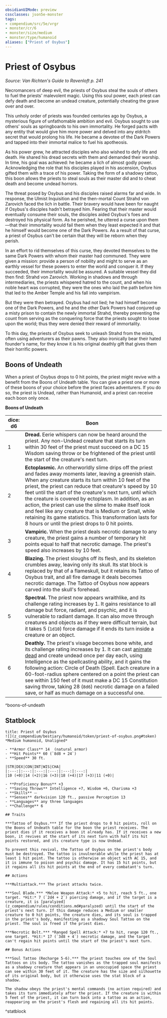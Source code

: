 ```yaml
---
obsidianUIMode: preview
cssclasses: json5e-monster
tags:
- compendium/src/5e/vrgr
- monster/cr/6
- monster/size/medium
- monster/type/humanoid
aliases: ["Priest of Osybus"]
---
```

# Priest of Osybus
*Source: Van Richten's Guide to Ravenloft p. 241*  

Necromancers of deep evil, the priests of Osybus steal the souls of others to fuel the priests' malevolent magic. Using this soul power, each priest can defy death and become an undead creature, potentially cheating the grave over and over.

This unholy order of priests was founded centuries ago by Osybus, a mysterious figure of unfathomable ambition and evil. Osybus sought to use others' souls as springboards to his own immortality. He forged pacts with any entity that would give him more power and delved into any eldritch secret that would prolong his life. He became a devotee of the Dark Powers and tapped into their immortal malice to fuel his apotheosis.

As his power grew, he attracted disciples who also wished to defy life and death. He shared his dread secrets with them and demanded their worship. In time, his goal was achieved: he became a lich of almost godly power. Acknowledging the role that his disciples played in his ascension, Osybus gifted them with a trace of his power. Taking the form of a shadowy tattoo, this boon allows the priests to steal souls as their master did and to cheat death and become undead horrors.

The threat posed by Osybus and his disciples raised alarms far and wide. In response, the Ulmist Inquisition and the then-mortal Count Strahd von Zarovich faced the lich in battle. Their bravery would have been for naught if Osybus's disciples hadn't betrayed him. Fearing that their master would eventually consume their souls, the disciples aided Osybus's foes and destroyed his physical form. As he perished, he uttered a curse upon them—that their immortality would fail them when they least expected it and that he himself would become one of the Dark Powers. As a result of that curse, a priest of Osybus can't be certain that they will be reborn when they perish.

In an effort to rid themselves of this curse, they devoted themselves to the same Dark Powers with whom their master had communed. They were given a mission: provide a person of nobility and might to serve as an earthly vessel for these powers to enter the world and conquer it. If they succeeded, their immortality would be assured. A suitable vessel they did then find: Strahd von Zarovich. Working in shadows and through intermediaries, the priests whispered hatred to the count, and when his noble heart was corrupted, they were the ones who laid the path before him that led to the Amber Temple and his fall into vampirism.

But they were then betrayed. Osybus had not lied; he had himself become one of the Dark Powers, and he and the other Dark Powers had conjured up a misty prison to contain the newly immortal Strahd, thereby preventing the count from serving as the conquering force that the priests sought to loose upon the world; thus they were denied their reward of immortality.

To this day, the priests of Osybus seek to unleash Strahd from the mists, often using adventurers as their pawns. They also ironically bear their hated founder's name, for they know it is his original deathly gift that gives them their horrific powers.

## Boons of Undeath

When a priest of Osybus drops to 0 hit points, the priest might revive with a benefit from the Boons of Undeath table. You can give a priest one or more of these boons of your choice before the priest faces adventurers. If you do so, the priest is Undead, rather than Humanoid, and a priest can receive each boon only once.

**Boons of Undeath**

| dice: d6 | Boon |
|----------|------|
| 1 | **Dread.** Eerie whispers can now be heard around the priest. Any non-Undead creature that starts its turn within 30 feet of the priest must succeed on a DC 15 Wisdom saving throw or be frightened of the priest until the start of the creature's next turn. |
| 2 | **Ectoplasmic.** An otherworldly slime drips off the priest and fades away moments later, leaving a greenish stain. When any creature starts its turn within 10 feet of the priest, the priest can reduce that creature's speed by 10 feet until the start of the creature's next turn, until which the creature is covered by ectoplasm. In addition, as an action, the priest can use the slime to make itself look and feel like any creature that is Medium or Small, while retaining its game statistics. This transformation lasts for 8 hours or until the priest drops to 0 hit points. |
| 3 | **Vampiric.** When the priest deals necrotic damage to any creature, the priest gains a number of temporary hit points equal to half that necrotic damage. The priest's speed also increases by 10 feet. |
| 4 | **Blazing.** The priest sloughs off its flesh, and its skeleton crumbles away, leaving only its skull. Its stat block is replaced by that of a flameskull, but it retains its Tattoo of Osybus trait, and all fire damage it deals becomes necrotic damage. The Tattoo of Osybus now appears carved into the skull's forehead. |
| 5 | **Spectral.** The priest now appears wraithlike, and its challenge rating increases by 1. It gains resistance to all damage but force, radiant, and psychic, and it is vulnerable to radiant damage. It can also move through creatures and objects as if they were difficult terrain, but it takes 5 (`1d10`) force damage if it ends its turn inside a creature or an object. |
| 6 | **Deathly.** The priest's visage becomes bone white, and its challenge rating increases by 1. It can cast [animate dead](z_compendium/spells/animate-dead.md) and create undead once per day each, using Intelligence as the spellcasting ability, and it gains the following action: Circle of Death (Spell. Each creature in a 60-foot-radius sphere centered on a point the priest can see within 150 feet of it must make a DC 15 Constitution saving throw, taking 28 (`8d6`) necrotic damage on a failed save, or half as much damage on a successful one. |
^boons-of-undeath

## Statblock

```ad-statblock
title: Priest of Osybus
![](z_compendium/bestiary/humanoid/token/priest-of-osybus.png#token)
*Medium humanoid, Unaligned*

- **Armor Class** 14  (natural armor)
- **Hit Points** 60 (`8d8 + 24`)
- **Speed** 30 ft.

|STR|DEX|CON|INT|WIS|CHA|
|:---:|:---:|:---:|:---:|:---:|:---:|
|10 (+0)|14 (+2)|16 (+3)|18 (+4)|17 (+3)|11 (+0)|

- **Proficiency Bonus** +3
- **Saving Throws** Intelligence +7, Wisdom +6, Charisma +3
- **Skills** ⏤
- **Senses** darkvision 120 ft., passive Perception 13
- **Languages** any three languages
- **Challenge** 6

## Traits

***Tattoo of Osybus.*** If the priest drops to 0 hit points, roll on the Boons of Undeath table for the boon the priest receives. The priest dies if it receives a boon it already has. If it receives a new boon, it revives at the start of its next turn with half its hit points restored, and its creature type is now Undead.

To prevent this revival, the Tattoo of Osybus on the priest's body must be destroyed. The tattoo is invulnerable while the priest has at least 1 hit point. The tattoo is otherwise an object with AC 15, and it is immune to poison and psychic damage. It has 15 hit points, but it regains all its hit points at the end of every combatant's turn.

## Actions

***Multiattack.*** The priest attacks twice.

***Soul Blade.*** *Melee Weapon Attack:* +5 to hit, reach 5 ft., one target. *Hit:* 7 (`2d4 + 2`) piercing damage, and if the target is a creature, it is [paralyzed](z_compendium/rules/conditions.md#paralyzed) until the start of the priest's next turn. If this damage reduces a Medium or smaller creature to 0 hit points, the creature dies, and its soul is trapped in the priest's body, manifesting as a shadowy Soul Tattoo on the priest. The soul is freed if the priest dies.

***Necrotic Bolt.*** *Ranged Spell Attack:* +7 to hit, range 120 ft., one target. *Hit:* 17 (`3d8 + 4`) necrotic damage, and the target can't regain hit points until the start of the priest's next turn.

## Bonus Actions

***Soul Tattoo (Recharge 5-6).*** The priest touches one of the Soul Tattoos on its body. The tattoo vanishes as the trapped soul manifests as a shadowy creature that appears in an unoccupied space the priest can see within 30 feet of it. The creature has the size and silhouette of its original body, but it otherwise uses the stat block of a shadow.

The shadow obeys the priest's mental commands (no action required) and takes its turn immediately after the priest. If the creature is within 5 feet of the priest, it can turn back into a tattoo as an action, reappearing on the priest's flesh and regaining all its hit points.
```
^statblock